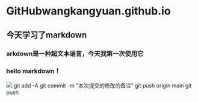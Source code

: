 # GitHubwangkangyuan.github.io
## 今天学习了markdown
### arkdown是一种超文本语言，今天我第一次使用它
### hello markdown！
![](https://qgt-style.oss-cn-hangzhou.aliyuncs.com/newcoursep4/g1/g1-2-2/tenor.gif)
git add -A
git commit -m "本次提交的修改的备注"
git push origin main
git push